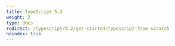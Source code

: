 ```yaml
---
title: TypeScript 5.2
weight: 2
type: docs
redirect: /typescript/5.2/get-started/typescript-from-scratch
noindex: true
---
```

